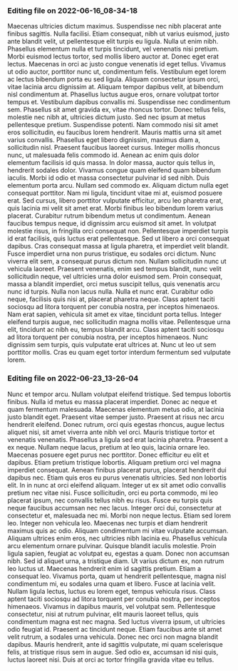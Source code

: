 

### Editing file on 2022-06-16_08-34-18

Maecenas ultricies dictum maximus. Suspendisse nec nibh placerat ante finibus sagittis. Nulla facilisi. Etiam consequat, nibh ut varius euismod, justo ante blandit velit, ut pellentesque elit turpis eu ligula. Nulla ut enim nibh. Phasellus elementum nulla et turpis tincidunt, vel venenatis nisi pretium. Morbi euismod lectus tortor, sed mollis libero auctor at. Donec eget erat lectus. Maecenas in orci ac justo congue venenatis id eget tellus. Vivamus ut odio auctor, porttitor nunc ut, condimentum felis. Vestibulum eget lorem ac lectus bibendum porta eu sed ligula. Aliquam consectetur ipsum orci, vitae lacinia arcu dignissim at. Aliquam tempor dapibus velit, at bibendum nisl condimentum at.
Phasellus luctus augue eros, ornare volutpat tortor tempus et. Vestibulum dapibus convallis mi. Suspendisse nec condimentum sem. Phasellus sit amet gravida ex, vitae rhoncus tortor. Donec tellus felis, molestie nec nibh at, ultricies dictum justo. Sed nec ipsum at metus pellentesque pretium. Suspendisse potenti. Nam commodo nisi sit amet eros sollicitudin, eu faucibus lorem hendrerit. Mauris mattis urna sit amet varius convallis. Phasellus eget libero dignissim, maximus diam a, sollicitudin nisl. Praesent faucibus laoreet cursus. Integer mollis rhoncus nunc, ut malesuada felis commodo id. Aenean ac enim quis dolor elementum facilisis id quis massa.
In dolor massa, auctor quis tellus in, hendrerit sodales dolor. Vivamus congue quam eleifend quam bibendum iaculis. Morbi id odio et massa consectetur pulvinar id sed nibh. Duis elementum porta arcu. Nullam sed commodo ex. Aliquam dictum nulla eget consequat porttitor. Nam mi ligula, tincidunt vitae mi at, euismod posuere erat. Sed cursus, libero porttitor vulputate efficitur, arcu leo pharetra erat, quis lacinia mi velit sit amet erat. Morbi finibus leo bibendum lorem varius placerat. Curabitur rutrum bibendum metus ut condimentum. Aenean faucibus tempus neque, id dignissim arcu euismod sit amet. In volutpat molestie risus, in fringilla orci consequat non. Pellentesque imperdiet turpis id erat facilisis, quis luctus erat pellentesque. Sed ut libero a orci consequat dapibus. Cras consequat massa at ligula pharetra, et imperdiet velit blandit.
Fusce imperdiet urna non purus tristique, eu sodales orci dictum. Nunc viverra elit sem, a consequat purus dictum non. Nullam sollicitudin nunc ut vehicula laoreet. Praesent venenatis, enim sed tempus blandit, nunc velit sollicitudin neque, vel ultricies urna dolor euismod sem. Proin consequat, massa a blandit imperdiet, orci metus suscipit tellus, quis venenatis arcu nunc id turpis. Nulla non lacus nulla. Nulla et nunc erat. Curabitur odio neque, facilisis quis nisi at, placerat pharetra neque. Class aptent taciti sociosqu ad litora torquent per conubia nostra, per inceptos himenaeos.
Nam erat sapien, vehicula sit amet ex vitae, tincidunt porta tellus. Integer eleifend turpis augue, nec sollicitudin magna mollis vitae. Pellentesque urna elit, tincidunt ac nibh eu, tempus blandit arcu. Class aptent taciti sociosqu ad litora torquent per conubia nostra, per inceptos himenaeos. Nunc dignissim sem turpis, quis vulputate erat ultrices at. Nunc ut leo ut sem porttitor mollis. Cras eu quam eget tortor interdum fermentum sed vulputate lorem.




### Editing file on 2022-06-23_13-26-04

Nunc et tempor arcu. Nullam volutpat eleifend tristique. Sed tempus lobortis finibus. Nulla id metus eu massa placerat imperdiet. Donec ac neque et quam fermentum malesuada. Maecenas elementum metus odio, at lacinia justo blandit eget. Praesent vitae semper justo. Praesent at risus nec arcu hendrerit eleifend. Donec rutrum, orci quis egestas rhoncus, augue lectus aliquet nisi, sit amet viverra ante nibh vel orci. Mauris tristique tortor et venenatis venenatis. Phasellus a ligula sed erat lacinia pharetra. Praesent a ex neque. Nullam neque lacus, pretium at leo quis, lacinia ornare leo. Maecenas posuere eget purus nec porttitor.
Donec efficitur eu elit et dapibus. Etiam pretium tristique lobortis. Aliquam pretium orci vel magna imperdiet consequat. Aenean finibus placerat purus, placerat hendrerit dui dapibus nec. Etiam quis eros eu purus venenatis ultricies. Sed non lobortis elit. In in nunc at orci eleifend aliquam. Integer ut ex sit amet odio convallis pretium nec vitae nisi. Fusce sollicitudin, orci eu porta commodo, mi leo placerat ipsum, nec convallis tellus nibh eu risus. Fusce eu turpis quis neque faucibus accumsan nec nec lacus. Integer orci dui, consectetur at consectetur et, malesuada nec mi. Morbi non neque lectus. Etiam sed lorem leo. Integer non vehicula leo. Maecenas nec turpis et diam hendrerit maximus quis ac odio.
Aliquam condimentum mi vitae vulputate accumsan. Aliquam ultrices enim eros, nec ultricies nibh lacinia eu. Phasellus vehicula arcu elementum ornare pulvinar. Quisque blandit iaculis molestie. Proin ligula sapien, feugiat ac volutpat eu, egestas a quam. Donec non accumsan nibh. Sed id aliquet urna, a tristique diam. Ut varius dictum ex, non rutrum leo luctus ut. Maecenas hendrerit enim id sagittis pretium. Etiam a consequat leo. Vivamus porta, quam ut hendrerit pellentesque, magna nisl condimentum mi, eu sodales urna quam et libero. Fusce at lacinia velit. Nullam ligula lectus, luctus eu lorem eget, tempus vehicula risus. Class aptent taciti sociosqu ad litora torquent per conubia nostra, per inceptos himenaeos.
Vivamus in dapibus mauris, vel volutpat sem. Pellentesque consectetur, nisi at rutrum pulvinar, elit mauris laoreet tellus, quis condimentum magna est nec magna. Sed luctus viverra ipsum, ut ultricies odio feugiat id. Praesent ac tincidunt neque. Etiam faucibus ante sit amet velit rutrum, a sodales urna vehicula. Donec nec orci non magna blandit dapibus. Mauris hendrerit, ante id sagittis vulputate, mi quam scelerisque felis, at tristique risus sem in augue. Sed odio ex, accumsan id nisi quis, luctus laoreet nisi. Duis at orci ac tortor fringilla gravida vitae eu tellus.


